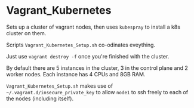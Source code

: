 Vagrant_Kubernetes
==================

Sets up a cluster of vagrant nodes, then uses `kubespray` to install a k8s cluster on them.

Scripts `Vagrant_Kubernetes_Setup.sh` co-odinates eveything.

Just use `vagrant destroy -f` once you're finished with the cluster.

By default there are 5 instances in the cluster, 3 in the control plane and 2 worker nodes. Each instance has 4 CPUs and 8GB RAM. 

`Vagrant_Kubernetes_Setup.sh` makes use of `~/.vagrant.d/insecure_private_key` to allow `node1` to ssh freely to each of the nodes (including itself). 
